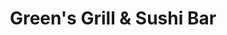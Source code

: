 ---
layout: place
title: Green's Grill & Sushi Bar
permalink: /virginia/blacksburg/green-s-grill-sushi-bar.html
stateAbbr: VA
stateName: Virginia
cityName: Blacksburg
seo:
  type: restaurant
  links: https://www.greensgrillsushibar.com/
place_id: ChIJnTvHm3SVTYgRmbYn6HGBGXk
photos:
  - name: >-
      places/ChIJnTvHm3SVTYgRmbYn6HGBGXk/photos/AeeoHcJHhw2djWmM_uPKzBYsLCOTfvCg1Ze5LZibEopCoZqr59XJZAQ4TjGoXO1W4F3PktvZTN8zwH30kktRuPcG99_lpBuTjuFJQ6BHJWvgbWFEgMow7g0tvJIwUT9qP_fFPKcm7xExejg757Hm4RYKjfc9XymdfH6YcdqCWfLa4JmK665usC1KTJCG3TD_kT5WPh507OBnFQlm_OB8p0Kdh2jjLHimAi3LETY41InW7Wb0SS9AwUL-MdXk0waTMkxPbGJ8S4UV-bCKcwKP3kzki0z29zaC9zWZCKZnoHrpSK2-bQ
    widthPx: 1284
    heightPx: 739
    authorAttributions:
      - displayName: Green's Grill & Sushi Bar
        uri: https://maps.google.com/maps/contrib/114914001794428442814
        photoUri: >-
          https://lh3.googleusercontent.com/a-/ALV-UjWuwVcBXcfqfWGW9tOLZCmLs6jVO3Qb67kW4gXg9-0c3Q3-WwI=s100-p-k-no-mo
    flagContentUri: >-
      https://www.google.com/local/imagery/report/?cb_client=maps_api_places.places_api&image_key=!1e10!2sAF1QipOChcy6hS_-RvwyKedOT8ZTbCAtEQYXZtXpS8yJ&hl=en-US
    googleMapsUri: >-
      https://www.google.com/maps/place//data=!3m4!1e2!3m2!1sAF1QipOChcy6hS_-RvwyKedOT8ZTbCAtEQYXZtXpS8yJ!2e10!4m2!3m1!1s0x884d95749bc73b9d:0x79198171e827b699
  - name: >-
      places/ChIJnTvHm3SVTYgRmbYn6HGBGXk/photos/AeeoHcLyG4_Q4ngcZNLwLMGzyx-abqNFYYreJcz6yxrYLR0Kjsoh9p7Pzk0dJnZy3v7tVqHVdd2tHKEh6L7uYw7kKh40c1Nz2G_6CFkTiWZeAfphlKId4Zyb890rpQrXRofqbUkqFpdN5AC8-bkDsyQWKi5IqfiH_kMwSznd_8VHo6wrbDpcS7ezYKCS2zJlw5BdizAg9GHMpOJOlUK7iafvd2cx1onny5kU8fKGZWRpcqspiMC2L4uq-ZCCLNsQpq1AEY17och5F6pb7i32Hahpq6MbL3lH7DoDPji6m-0tTImrFA
    widthPx: 3024
    heightPx: 4032
    authorAttributions:
      - displayName: Green's Grill & Sushi Bar
        uri: https://maps.google.com/maps/contrib/114914001794428442814
        photoUri: >-
          https://lh3.googleusercontent.com/a-/ALV-UjWuwVcBXcfqfWGW9tOLZCmLs6jVO3Qb67kW4gXg9-0c3Q3-WwI=s100-p-k-no-mo
    flagContentUri: >-
      https://www.google.com/local/imagery/report/?cb_client=maps_api_places.places_api&image_key=!1e10!2sAF1QipMM6u9B5-wiLXwKggQfRTCfv6EvaEeHt5CsCUSd&hl=en-US
    googleMapsUri: >-
      https://www.google.com/maps/place//data=!3m4!1e2!3m2!1sAF1QipMM6u9B5-wiLXwKggQfRTCfv6EvaEeHt5CsCUSd!2e10!4m2!3m1!1s0x884d95749bc73b9d:0x79198171e827b699
  - name: >-
      places/ChIJnTvHm3SVTYgRmbYn6HGBGXk/photos/AeeoHcI3s_FlS43NEjoZteAjxh2_xzPvkD0S0tF-TogDC-bvDihnwhZeij-bsdijCG-NH_0UYuv4X2oplcGGayJrHzddzsWJ5G8Jbtu1dG6Ph7WIR9kYbMn-RhK7co-K7wPSdOZI8qluVpvqx8Ir5RdGIvIagAsCebma0YRT-Nhq1Lw3Iix8AhALo4HKhFl0UawDGRoygPGiem_RwGyS_9lXHSiGHBXTcFjpbUHLmsgNKNzHH3j72mcEYkSsjv92NllH95k5dMnQS2Jqcglc-Ce4oHXEfHRoyDIW-1Mk7hyLEmSUJTl_e93OEKFiitNBl2xADT2pjnkGTC-eTgZ_mF81ONMolv3IApNZJxzie90FmeysfKC1uVwve5AVo14_UDNflUjobedBj8YR6qrMJRwED34MMm7gQvLtt-cS2ulnTRJ2jg
    widthPx: 2091
    heightPx: 1223
    authorAttributions:
      - displayName: Jeanette Fox
        uri: https://maps.google.com/maps/contrib/107728486309604991300
        photoUri: >-
          https://lh3.googleusercontent.com/a-/ALV-UjUJsXXgo8EJD72rVh9HYOyzOQei6kafLiT1OGlpJHQtKLVi0s_eSA=s100-p-k-no-mo
    flagContentUri: >-
      https://www.google.com/local/imagery/report/?cb_client=maps_api_places.places_api&image_key=!1e10!2sCIHM0ogKEICAgMDI9OeRSw&hl=en-US
    googleMapsUri: >-
      https://www.google.com/maps/place//data=!3m4!1e2!3m2!1sCIHM0ogKEICAgMDI9OeRSw!2e10!4m2!3m1!1s0x884d95749bc73b9d:0x79198171e827b699
  - name: >-
      places/ChIJnTvHm3SVTYgRmbYn6HGBGXk/photos/AeeoHcJcmrcrYnlOlYJuD-ay87K2cpGM4yXmpp_-C7BaLY5nRNi6dyAnomw6hHA1p7Hlj2Qnv9ekHLHtqj8nYpgx8UKVmpYpMsqhwQBs7u_DEKl1W13rmAku_5C8RBsQR4t8uVx4UE2OgG7MRLrO0_Mhvz3-IH3N4_g9nay-JrmD2dvBpRnD6UjnDOEiXrtDE8AtNLHLCxHvG9G4Fw1lWmbayLH1BSmCs5lGm1JL6c_Fkf-EIomK0lcCPJ_wqkGk-AnkOKQRLNFA48ThwgyY6d7mpKkmos6EOFWWchRzEx0-KHCMlg
    widthPx: 1152
    heightPx: 2048
    authorAttributions:
      - displayName: Green's Grill & Sushi Bar
        uri: https://maps.google.com/maps/contrib/114914001794428442814
        photoUri: >-
          https://lh3.googleusercontent.com/a-/ALV-UjWuwVcBXcfqfWGW9tOLZCmLs6jVO3Qb67kW4gXg9-0c3Q3-WwI=s100-p-k-no-mo
    flagContentUri: >-
      https://www.google.com/local/imagery/report/?cb_client=maps_api_places.places_api&image_key=!1e10!2sAF1QipP7qOaRa2yY1nYWBp2G_ZauIwLGlOB5rmxt34te&hl=en-US
    googleMapsUri: >-
      https://www.google.com/maps/place//data=!3m4!1e2!3m2!1sAF1QipP7qOaRa2yY1nYWBp2G_ZauIwLGlOB5rmxt34te!2e10!4m2!3m1!1s0x884d95749bc73b9d:0x79198171e827b699
  - name: >-
      places/ChIJnTvHm3SVTYgRmbYn6HGBGXk/photos/AeeoHcIk2DaJT5FEGLInjjyK9QjG_-7I45Lcdc1_u-rf0SoNSFIX4epcmCji-QReheI3NH5w1DCLGLH1bv1bcfKg1-CHVVsUIQg_nXmnBsX5eZR-nwZGux0h_WlA5UZhZbU_lJVqvc7B0_dzB3NZGR9oYi6XsDNjtST8JmtvrMlwaZpqpV_HcdXODVmjcp6aX_BOjb8HXdqLk0134zayiR9hSohBr0-7kcs6BhpbO0SM-YMHOFLMAPeHNwM1SmRnL5faHKGhNz31MWl4AnksMK9tGpT2oKe_eIDeaiTYH9DJW0JtZQ
    widthPx: 3024
    heightPx: 4032
    authorAttributions:
      - displayName: Green's Grill & Sushi Bar
        uri: https://maps.google.com/maps/contrib/114914001794428442814
        photoUri: >-
          https://lh3.googleusercontent.com/a-/ALV-UjWuwVcBXcfqfWGW9tOLZCmLs6jVO3Qb67kW4gXg9-0c3Q3-WwI=s100-p-k-no-mo
    flagContentUri: >-
      https://www.google.com/local/imagery/report/?cb_client=maps_api_places.places_api&image_key=!1e10!2sAF1QipPGpFw6K0FVL4OMaSK_4puTLiG6k3k8L7Dw0Uvq&hl=en-US
    googleMapsUri: >-
      https://www.google.com/maps/place//data=!3m4!1e2!3m2!1sAF1QipPGpFw6K0FVL4OMaSK_4puTLiG6k3k8L7Dw0Uvq!2e10!4m2!3m1!1s0x884d95749bc73b9d:0x79198171e827b699
  - name: >-
      places/ChIJnTvHm3SVTYgRmbYn6HGBGXk/photos/AeeoHcKm0wKdMVZ55FGOeaA5G49ffwwp7rCo5fxW0SXnwP9iXubO3YRTVDxZeD8zHJlNUg_ejwAZDgftQcxJcTjsODYxmKrO2nBsH0Ra06Fy4W6vYE1_-McI_f-a9GGQtxb7doyMyRHVS4MNWi5tTHiH8rWtEwUitJpwHlkYGagALVU55356WTp8-tU1kvEW3V1ZUGL_7E1o2g5X4xGcidXZmqCOCtKf8jweUtOe2rfq2k_06OvcrdlqaJ6h54d5QMqsOFpTlExx6RLa4NVAw-OfzCwGQZ0jY2Ex4yc2FmoxKl2qfFCmlH1VlVuNm3a6IE53yj0b4-74Tw_a9EjozzRi9F6Bp2_tx1fp5q1s2yD8oqPK74BKn3fchwaWnanD1J9UiFVKdembfKZOaR8TI0HR5Tgkd2x8wmHuI2mFU92FUkXNDra_
    widthPx: 3024
    heightPx: 4032
    authorAttributions:
      - displayName: Lamar Elgharabawy
        uri: https://maps.google.com/maps/contrib/108867135972117337631
        photoUri: >-
          https://lh3.googleusercontent.com/a-/ALV-UjUpbRlQJLbKhbKrqdZF1aLh_u7A6gZ9PK_N628zCdygtTaHqqM=s100-p-k-no-mo
    flagContentUri: >-
      https://www.google.com/local/imagery/report/?cb_client=maps_api_places.places_api&image_key=!1e10!2sCIHM0ogKEICAgIC_3I6w-QE&hl=en-US
    googleMapsUri: >-
      https://www.google.com/maps/place//data=!3m4!1e2!3m2!1sCIHM0ogKEICAgIC_3I6w-QE!2e10!4m2!3m1!1s0x884d95749bc73b9d:0x79198171e827b699
  - name: >-
      places/ChIJnTvHm3SVTYgRmbYn6HGBGXk/photos/AeeoHcKZ78o3md2-GsWipuSlkJrvQwntP1TbR668PjWbWkjwjz07nz7Z6OZPDXHrt4prjFyDczp5ovbBUKh5uHoPq2v4pXyC52bLye6WUHY9zo_Adl-wEYMNfhRvu-KvRTVnTUXp-0zgS3CQlCJo8oqOgZ2F4nBEIw39jSZApAxn8P5h5yLNhJvUFNrWs03sZ-EWOwUk6boIzCchTDTkzf6fmHkDJnIvSQ9BMww8tPkF7tnzK38VjbaSAnje2Bq8QXuqxVoK6VlgkBxFW-5R74B4pua_GP0AMnW8hV_EMpW39gzJWJO4gIb8eRfhkWEl8pfo9MyKNKStjCJ1F3ItnRrtkOyeYQaXPRfNvu-hDSijkkf7mnGwiVf3lLU9M5du5fN5qWP6hn1rAGevq3d9LTwRCimAqYqljCxofrDNUJH-9fM
    widthPx: 4032
    heightPx: 2268
    authorAttributions:
      - displayName: 최경욱
        uri: https://maps.google.com/maps/contrib/102287859554063352445
        photoUri: >-
          https://lh3.googleusercontent.com/a/ACg8ocL4AZtx515JW721GtWSb60kr3OoZET-f0rv_LIDjsMVFpx-2A=s100-p-k-no-mo
    flagContentUri: >-
      https://www.google.com/local/imagery/report/?cb_client=maps_api_places.places_api&image_key=!1e10!2sCIHM0ogKEICAgICk0qXWQg&hl=en-US
    googleMapsUri: >-
      https://www.google.com/maps/place//data=!3m4!1e2!3m2!1sCIHM0ogKEICAgICk0qXWQg!2e10!4m2!3m1!1s0x884d95749bc73b9d:0x79198171e827b699
  - name: >-
      places/ChIJnTvHm3SVTYgRmbYn6HGBGXk/photos/AeeoHcK7DB7sw1-CG21f0e1Ica0vKi9bKezKSmV7vv0KXDp2JvquGtU2B9PYL9nnkaDRP0f4YwEZo1tbOAlTP_j8VlUu_4EmtYPAFBC3U3dMKpebjnTP4qI1gYsp_FTD0GGTlakNIBzgfzp98LdZPi59wCvxprIBvrPpTGHSZP_QKerG-1x3X0guzhjTVgdqD7so0iQAXhUKBPfadxzJQRNEXsAVvzwT68-jKdy3wNnH30-6qGNU8HJsYc0VVM3qUEUizvKGH5gcURwcv--BjmgLePOCux0D98Oe1_7M-BpBiHTos1iP72RvdCpAxyt1peoD16pO2wGhwTxNk_uURfZvKlpOn9SsLun_B_53wzHlhNLat0i7bbsyb-4oEZdZQ9RLS8lY8q37afLC1kVNEIsHj1bqgGAALGmDBCRWpgEu1DGfcTBp
    widthPx: 1836
    heightPx: 3264
    authorAttributions:
      - displayName: Cyan Lucas
        uri: https://maps.google.com/maps/contrib/100169876312915831052
        photoUri: >-
          https://lh3.googleusercontent.com/a/ACg8ocLIpID-h4ZTvHdUB-QPFCr6Vx4PSZ_ynQ03ydvSGcpBDTThOA=s100-p-k-no-mo
    flagContentUri: >-
      https://www.google.com/local/imagery/report/?cb_client=maps_api_places.places_api&image_key=!1e10!2sCIHM0ogKEICAgICLnL6ZngE&hl=en-US
    googleMapsUri: >-
      https://www.google.com/maps/place//data=!3m4!1e2!3m2!1sCIHM0ogKEICAgICLnL6ZngE!2e10!4m2!3m1!1s0x884d95749bc73b9d:0x79198171e827b699
  - name: >-
      places/ChIJnTvHm3SVTYgRmbYn6HGBGXk/photos/AeeoHcJUtOu4HhsV4Ra1mefzJF6CNBeUkCw_gM8LrseTF4O7K3NeuXWNsqjkATGbQL7TmIDB71oQVeqpjrsPgDE-Pkg4t6T8CN2WwjqkuzKi-2dIInn35rEpEeglK4zwYrE-BjuKbkXFLRzKVVvV6tJo8TWCf2MspSMcoMqzH28cvhPDUItw5pIf2oRoItpJAIb_naOcosEXhi-BgJVDo3_fETaEcj_RypGXmA5IvYaXv6YzcA0FLyDOiBp7MnHM0ml7yA-yz6feoNK-uA5tz2fIFdfGUikz3E6-oduqZhA7fhOMww
    widthPx: 4032
    heightPx: 3024
    authorAttributions:
      - displayName: Green's Grill & Sushi Bar
        uri: https://maps.google.com/maps/contrib/114914001794428442814
        photoUri: >-
          https://lh3.googleusercontent.com/a-/ALV-UjWuwVcBXcfqfWGW9tOLZCmLs6jVO3Qb67kW4gXg9-0c3Q3-WwI=s100-p-k-no-mo
    flagContentUri: >-
      https://www.google.com/local/imagery/report/?cb_client=maps_api_places.places_api&image_key=!1e10!2sAF1QipN4Q7QUK9oRD5B3tg-G_uCyjaBdX3vi_NmSrgSQ&hl=en-US
    googleMapsUri: >-
      https://www.google.com/maps/place//data=!3m4!1e2!3m2!1sAF1QipN4Q7QUK9oRD5B3tg-G_uCyjaBdX3vi_NmSrgSQ!2e10!4m2!3m1!1s0x884d95749bc73b9d:0x79198171e827b699
  - name: >-
      places/ChIJnTvHm3SVTYgRmbYn6HGBGXk/photos/AeeoHcKr0ulvOnOBvZ3pijOq22JGbbbMGrWjApbcwp8z9xYtzKeh6krSK9tafQ7zYl1jMnfeksr4VtFX1o1UULwxRUe2iOGiJ2eJ--f-HR9pdW6atwxs2YxPCT4_2-6zAGkj0fVNjvOulrMQI5qgLSy4arJVn1ZWCwrMGa8I8LhNCGkS7f2Plad-5O3vue8fe0DZBPBUmwRd07FRkPJyNro4M0W9ivvz0HkrkRTCzqrobdXuOiHifgylAxSMUXvnxhUQCEFFgspuWEkFkeGuifMw1XhBPaeiqMgFgNmWhzuoJ6cWhw
    widthPx: 1152
    heightPx: 2048
    authorAttributions:
      - displayName: Green's Grill & Sushi Bar
        uri: https://maps.google.com/maps/contrib/114914001794428442814
        photoUri: >-
          https://lh3.googleusercontent.com/a-/ALV-UjWuwVcBXcfqfWGW9tOLZCmLs6jVO3Qb67kW4gXg9-0c3Q3-WwI=s100-p-k-no-mo
    flagContentUri: >-
      https://www.google.com/local/imagery/report/?cb_client=maps_api_places.places_api&image_key=!1e10!2sAF1QipNvQ1eQvcDHCcL5fjp3tll1YKZfnk8BrVHggZmG&hl=en-US
    googleMapsUri: >-
      https://www.google.com/maps/place//data=!3m4!1e2!3m2!1sAF1QipNvQ1eQvcDHCcL5fjp3tll1YKZfnk8BrVHggZmG!2e10!4m2!3m1!1s0x884d95749bc73b9d:0x79198171e827b699
address: 109 College Ave, Blacksburg, VA 24060, USA
street: 109 College Ave
city: Blacksburg
state: VA
zip: '24060'
country: USA
neighborhood: Downtown
latitude: '37.230322'
longitude: '-80.415523'
accessibility_options:
  wheelchairAccessibleParking: true
  wheelchairAccessibleEntrance: true
  wheelchairAccessibleRestroom: true
  wheelchairAccessibleSeating: true
business_status: OPERATIONAL
name: Green's Grill & Sushi Bar
google_maps_links:
  directionsUri: >-
    https://www.google.com/maps/dir//''/data=!4m7!4m6!1m1!4e2!1m2!1m1!1s0x884d95749bc73b9d:0x79198171e827b699!3e0
  placeUri: https://maps.google.com/?cid=8726148079233250969
  writeAReviewUri: >-
    https://www.google.com/maps/place//data=!4m3!3m2!1s0x884d95749bc73b9d:0x79198171e827b699!12e1
  reviewsUri: >-
    https://www.google.com/maps/place//data=!4m4!3m3!1s0x884d95749bc73b9d:0x79198171e827b699!9m1!1b1
  photosUri: >-
    https://www.google.com/maps/place//data=!4m3!3m2!1s0x884d95749bc73b9d:0x79198171e827b699!10e5
primary_type: Restaurant
opening_hours:
  regular: null
  current: null
secondary_opening_hours:
  regular:
    weekdayDescriptions: null
    type: null
  current:
    weekdayDescriptions: null
    type: null
phone: (540) 961-2020
price_level: PRICE_LEVEL_MODERATE
price_range: $10 &ndash; $20
rating: '4.4'
rating_count: 0
website: https://www.greensgrillsushibar.com/
description: >-
  Discover Green's Grill & Sushi Bar in Blacksburg, VA$$$Green's Grill & Sushi
  Bar in Blacksburg, VA, stands out as a popular spot for fresh Asian-inspired
  dishes in a welcoming downtown setting. This long-established eatery combines
  flavorful Japanese options with Mediterranean and American influences, making
  it a versatile choice for anyone seeking diverse, high-quality meals. Visitors
  appreciate the inviting atmosphere, complete with accessible features like
  wheelchair-friendly entrances and seating, ensuring everyone can enjoy the
  experience. Happy-hour deals add extra appeal for those looking to unwind,
  while the menu highlights creative presentations that elevate everyday dining.
  Whether you're in the mood for expertly crafted rolls or hearty entrees, this
  spot delivers a memorable blend of tastes in a lively, community-oriented
  environment.
generative_summary: >-
  Discover Green's Grill & Sushi Bar in Blacksburg, VA$$$Green's Grill & Sushi
  Bar in Blacksburg, VA, stands out as a popular spot for fresh Asian-inspired
  dishes in a welcoming downtown setting. This long-established eatery combines
  flavorful Japanese options with Mediterranean and American influences, making
  it a versatile choice for anyone seeking diverse, high-quality meals. Visitors
  appreciate the inviting atmosphere, complete with accessible features like
  wheelchair-friendly entrances and seating, ensuring everyone can enjoy the
  experience. Happy-hour deals add extra appeal for those looking to unwind,
  while the menu highlights creative presentations that elevate everyday dining.
  Whether you're in the mood for expertly crafted rolls or hearty entrees, this
  spot delivers a memorable blend of tastes in a lively, community-oriented
  environment.
generative_disclosure: Summarized by AI using the Grok-3-Mini model.
reviews:
  - name: >-
      places/ChIJnTvHm3SVTYgRmbYn6HGBGXk/reviews/ChdDSUhNMG9nS0VJQ0FnTUR3c0wzOXR3RRAB
    relativePublishTimeDescription: 3 weeks ago
    rating: 5
    text:
      text: >-
        This is absolutely the best sushi place I’ve been to in the USA!!! The
        most amazing and delicious sushi I’ve had since my deployment to Japan! 
        Absolutely recommend and will absolutely come back.  The portions were
        awesome and the Tempora and sushi wraps were absolutely fabulous, the
        fruit lemonade was phenomenal, and the nagiri was wonderful. 5 out of 5
        starts easy!!!!!
      languageCode: en
    originalText:
      text: >-
        This is absolutely the best sushi place I’ve been to in the USA!!! The
        most amazing and delicious sushi I’ve had since my deployment to Japan! 
        Absolutely recommend and will absolutely come back.  The portions were
        awesome and the Tempora and sushi wraps were absolutely fabulous, the
        fruit lemonade was phenomenal, and the nagiri was wonderful. 5 out of 5
        starts easy!!!!!
      languageCode: en
    authorAttribution:
      displayName: Music Craftsman
      uri: https://www.google.com/maps/contrib/100357907857695019136/reviews
      photoUri: >-
        https://lh3.googleusercontent.com/a-/ALV-UjULzFfxEjVDqJPh3Q5VyBPyu_cEJxmVBgTZLqt2Kccva7QWSd-C=s128-c0x00000000-cc-rp-mo-ba2
    publishTime: '2025-03-22T22:34:31.565910Z'
    flagContentUri: >-
      https://www.google.com/local/review/rap/report?postId=ChdDSUhNMG9nS0VJQ0FnTUR3c0wzOXR3RRAB&d=17924085&t=1
    googleMapsUri: >-
      https://www.google.com/maps/reviews/data=!4m6!14m5!1m4!2m3!1sChdDSUhNMG9nS0VJQ0FnTUR3c0wzOXR3RRAB!2m1!1s0x884d95749bc73b9d:0x79198171e827b699
  - name: >-
      places/ChIJnTvHm3SVTYgRmbYn6HGBGXk/reviews/ChdDSUhNMG9nS0VJQ0FnTUNJcXZxUjNBRRAB
    relativePublishTimeDescription: a week ago
    rating: 5
    text:
      text: >-
        I went today for dinner and the food was immaculate. This guy hassan was
        so professional and well mannered. He took really good care of my family
        and I. The chicken teriyaki was my favorite.
      languageCode: en
    originalText:
      text: >-
        I went today for dinner and the food was immaculate. This guy hassan was
        so professional and well mannered. He took really good care of my family
        and I. The chicken teriyaki was my favorite.
      languageCode: en
    authorAttribution:
      displayName: Ahad Jan
      uri: https://www.google.com/maps/contrib/113873040993489326091/reviews
      photoUri: >-
        https://lh3.googleusercontent.com/a-/ALV-UjXtghsPGqbOh7YTnD7ZyW0WikZKPUOTjQRY6xuFn9s7w5sqFd0m=s128-c0x00000000-cc-rp-mo
    publishTime: '2025-04-01T03:42:46.143307Z'
    flagContentUri: >-
      https://www.google.com/local/review/rap/report?postId=ChdDSUhNMG9nS0VJQ0FnTUNJcXZxUjNBRRAB&d=17924085&t=1
    googleMapsUri: >-
      https://www.google.com/maps/reviews/data=!4m6!14m5!1m4!2m3!1sChdDSUhNMG9nS0VJQ0FnTUNJcXZxUjNBRRAB!2m1!1s0x884d95749bc73b9d:0x79198171e827b699
  - name: >-
      places/ChIJnTvHm3SVTYgRmbYn6HGBGXk/reviews/ChZDSUhNMG9nS0VJQ0FnTURJOU1xVEhnEAE
    relativePublishTimeDescription: in the last week
    rating: 5
    text:
      text: Great food and portions. Attentive to refilling water. Friendly.
      languageCode: en
    originalText:
      text: Great food and portions. Attentive to refilling water. Friendly.
      languageCode: en
    authorAttribution:
      displayName: Jeanette Fox
      uri: https://www.google.com/maps/contrib/107728486309604991300/reviews
      photoUri: >-
        https://lh3.googleusercontent.com/a-/ALV-UjUJsXXgo8EJD72rVh9HYOyzOQei6kafLiT1OGlpJHQtKLVi0s_eSA=s128-c0x00000000-cc-rp-mo-ba2
    publishTime: '2025-04-07T17:48:56.535095Z'
    flagContentUri: >-
      https://www.google.com/local/review/rap/report?postId=ChZDSUhNMG9nS0VJQ0FnTURJOU1xVEhnEAE&d=17924085&t=1
    googleMapsUri: >-
      https://www.google.com/maps/reviews/data=!4m6!14m5!1m4!2m3!1sChZDSUhNMG9nS0VJQ0FnTURJOU1xVEhnEAE!2m1!1s0x884d95749bc73b9d:0x79198171e827b699
  - name: >-
      places/ChIJnTvHm3SVTYgRmbYn6HGBGXk/reviews/ChZDSUhNMG9nS0VJQ0FnSUNQeTdUMElnEAE
    relativePublishTimeDescription: 4 months ago
    rating: 5
    text:
      text: >-
        Food was not only out quick but it was amazing and a very nice
        presentation.  Service was I friendly and very relaxed!
      languageCode: en
    originalText:
      text: >-
        Food was not only out quick but it was amazing and a very nice
        presentation.  Service was I friendly and very relaxed!
      languageCode: en
    authorAttribution:
      displayName: Steven Castle
      uri: https://www.google.com/maps/contrib/115762555194010533720/reviews
      photoUri: >-
        https://lh3.googleusercontent.com/a/ACg8ocKYyPxB-xfbPwKqephBsGBYovLWN28xRUHw2pNvfdQE6o9amg=s128-c0x00000000-cc-rp-mo
    publishTime: '2024-11-28T01:39:17.970894Z'
    flagContentUri: >-
      https://www.google.com/local/review/rap/report?postId=ChZDSUhNMG9nS0VJQ0FnSUNQeTdUMElnEAE&d=17924085&t=1
    googleMapsUri: >-
      https://www.google.com/maps/reviews/data=!4m6!14m5!1m4!2m3!1sChZDSUhNMG9nS0VJQ0FnSUNQeTdUMElnEAE!2m1!1s0x884d95749bc73b9d:0x79198171e827b699
  - name: >-
      places/ChIJnTvHm3SVTYgRmbYn6HGBGXk/reviews/ChZDSUhNMG9nS0VJQ0FnSUNMbkw2WmJnEAE
    relativePublishTimeDescription: 10 months ago
    rating: 5
    text:
      text: >-
        I ate at Green's yesterday and the staff were very friendly, I got the
        spicy crunch roll and the spicy pork dumplings. Those dumplings were the
        BEST dumplings I've ever ate in my life. I will have dreams about them
        till I come back again. Overall, very good!
      languageCode: en
    originalText:
      text: >-
        I ate at Green's yesterday and the staff were very friendly, I got the
        spicy crunch roll and the spicy pork dumplings. Those dumplings were the
        BEST dumplings I've ever ate in my life. I will have dreams about them
        till I come back again. Overall, very good!
      languageCode: en
    authorAttribution:
      displayName: Cyan Lucas
      uri: https://www.google.com/maps/contrib/100169876312915831052/reviews
      photoUri: >-
        https://lh3.googleusercontent.com/a/ACg8ocLIpID-h4ZTvHdUB-QPFCr6Vx4PSZ_ynQ03ydvSGcpBDTThOA=s128-c0x00000000-cc-rp-mo
    publishTime: '2024-06-16T12:44:34.603300Z'
    flagContentUri: >-
      https://www.google.com/local/review/rap/report?postId=ChZDSUhNMG9nS0VJQ0FnSUNMbkw2WmJnEAE&d=17924085&t=1
    googleMapsUri: >-
      https://www.google.com/maps/reviews/data=!4m6!14m5!1m4!2m3!1sChZDSUhNMG9nS0VJQ0FnSUNMbkw2WmJnEAE!2m1!1s0x884d95749bc73b9d:0x79198171e827b699
review_summary: >-
  What Customers Are Raving About$$$Folks around town often highlight the
  outstanding flavors and generous portions at this sushi hotspot, with many
  praising the fresh rolls and tasty sides that leave them fully satisfied.
  Service stands out as friendly and attentive, making meals feel relaxed and
  enjoyable without any fuss. Diners frequently mention how quickly the food
  arrives and how well it balances bold tastes with comforting options, turning
  first-time visits into repeat favorites. Overall, the vibe is upbeat and
  welcoming, encouraging groups or solo adventurers to come back for more. If
  you're hunting for reliable, top-notch eats in the area, this place
  consistently delivers a positive experience that keeps people coming through
  the doors.
review_disclosure: Summarized by AI using the Grok-3-Mini model.
parking_options:
  paidParkingLot: true
  valetParking: false
payment_options:
  acceptsCreditCards: true
  acceptsDebitCards: true
  acceptsCashOnly: false
  acceptsNfc: true
allow_dogs: null
curbside_pickup: null
delivery: true
dine_in: true
good_for_children: true
good_for_groups: true
good_for_sports: true
live_music: false
menu_for_children: true
outdoor_seating: true
reservable: true
restroom: true
serves_beer: true
serves_breakfast: null
serves_brunch: false
serves_cocktails: true
serves_coffee: true
serves_dinner: true
serves_dessert: true
serves_lunch: true
serves_vegetarian_food: true
serves_wine: true
takeout: true
update_category: pro
places_description: >-
  Casual eatery serves eclectic offerings including Japanese, Mediterranean,
  Indian & American dishes.

---